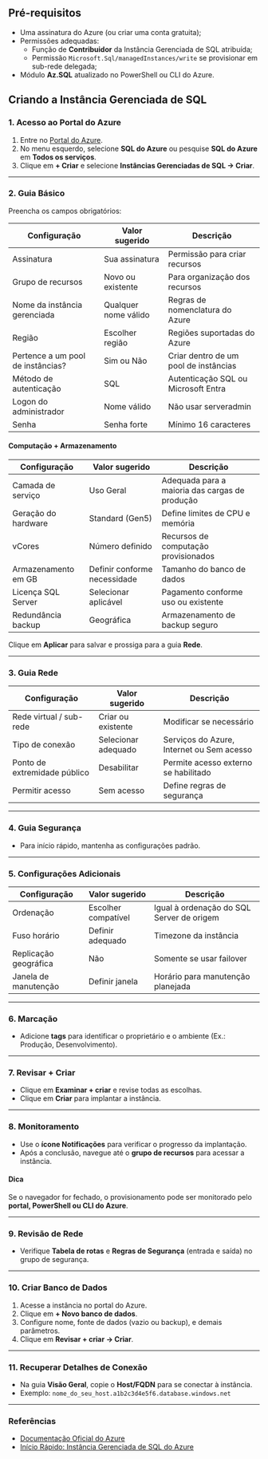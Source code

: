 ## Pré-requisitos
- Uma assinatura do Azure (ou criar uma conta gratuita);
- Permissões adequadas:
  - Função de **Contribuidor** da Instância Gerenciada de SQL atribuída;
  - Permissão `Microsoft.Sql/managedInstances/write` se provisionar em sub-rede delegada;
- Módulo **Az.SQL** atualizado no PowerShell ou CLI do Azure.

## Criando a Instância Gerenciada de SQL

### 1. Acesso ao Portal do Azure
1. Entre no [Portal do Azure](https://portal.azure.com).  
2. No menu esquerdo, selecione **SQL do Azure** ou pesquise **SQL do Azure** em **Todos os serviços**.  
3. Clique em **+ Criar** e selecione **Instâncias Gerenciadas de SQL → Criar**.  

---

### 2. Guia Básico
Preencha os campos obrigatórios:

| Configuração                  | Valor sugerido           | Descrição |
|--------------------------------|------------------------|-----------|
| Assinatura                     | Sua assinatura          | Permissão para criar recursos |
| Grupo de recursos              | Novo ou existente       | Para organização dos recursos |
| Nome da instância gerenciada   | Qualquer nome válido    | Regras de nomenclatura do Azure |
| Região                          | Escolher região         | Regiões suportadas do Azure |
| Pertence a um pool de instâncias? | Sim ou Não            | Criar dentro de um pool de instâncias |
| Método de autenticação          | SQL                     | Autenticação SQL ou Microsoft Entra |
| Logon do administrador         | Nome válido             | Não usar serveradmin |
| Senha                           | Senha forte             | Mínimo 16 caracteres |

#### Computação + Armazenamento
| Configuração           | Valor sugerido         | Descrição |
|------------------------|----------------------|-----------|
| Camada de serviço      | Uso Geral             | Adequada para a maioria das cargas de produção |
| Geração do hardware    | Standard (Gen5)       | Define limites de CPU e memória |
| vCores                 | Número definido       | Recursos de computação provisionados |
| Armazenamento em GB    | Definir conforme necessidade | Tamanho do banco de dados |
| Licença SQL Server     | Selecionar aplicável  | Pagamento conforme uso ou existente |
| Redundância backup     | Geográfica             | Armazenamento de backup seguro |

Clique em **Aplicar** para salvar e prossiga para a guia **Rede**.

---

### 3. Guia Rede
| Configuração                   | Valor sugerido        | Descrição |
|--------------------------------|---------------------|-----------|
| Rede virtual / sub-rede         | Criar ou existente  | Modificar se necessário |
| Tipo de conexão                 | Selecionar adequado | Serviços do Azure, Internet ou Sem acesso |
| Ponto de extremidade público    | Desabilitar          | Permite acesso externo se habilitado |
| Permitir acesso                 | Sem acesso           | Define regras de segurança |

---

### 4. Guia Segurança
- Para início rápido, mantenha as configurações padrão.  

---

### 5. Configurações Adicionais
| Configuração                 | Valor sugerido         | Descrição |
|-------------------------------|----------------------|-----------|
| Ordenação                     | Escolher compatível  | Igual à ordenação do SQL Server de origem |
| Fuso horário                   | Definir adequado     | Timezone da instância |
| Replicação geográfica         | Não                  | Somente se usar failover |
| Janela de manutenção           | Definir janela       | Horário para manutenção planejada |

---

### 6. Marcação
- Adicione **tags** para identificar o proprietário e o ambiente (Ex.: Produção, Desenvolvimento).

---

### 7. Revisar + Criar
- Clique em **Examinar + criar** e revise todas as escolhas.  
- Clique em **Criar** para implantar a instância.

---

### 8. Monitoramento
- Use o **ícone Notificações** para verificar o progresso da implantação.  
- Após a conclusão, navegue até o **grupo de recursos** para acessar a instância.  

#### Dica
Se o navegador for fechado, o provisionamento pode ser monitorado pelo **portal, PowerShell ou CLI do Azure**.

---

### 9. Revisão de Rede
- Verifique **Tabela de rotas** e **Regras de Segurança** (entrada e saída) no grupo de segurança.

---

### 10. Criar Banco de Dados
1. Acesse a instância no portal do Azure.  
2. Clique em **+ Novo banco de dados**.  
3. Configure nome, fonte de dados (vazio ou backup), e demais parâmetros.  
4. Clique em **Revisar + criar → Criar**.

---

### 11. Recuperar Detalhes de Conexão
- Na guia **Visão Geral**, copie o **Host/FQDN** para se conectar à instância.  
- Exemplo: `nome_do_seu_host.a1b2c3d4e5f6.database.windows.net`

---

### Referências
- [Documentação Oficial do Azure](https://learn.microsoft.com/pt-br/azure/)
- [Início Rápido: Instância Gerenciada de SQL do Azure](https://learn.microsoft.com/pt-br/azure/azure-sql/managed-instance/)
